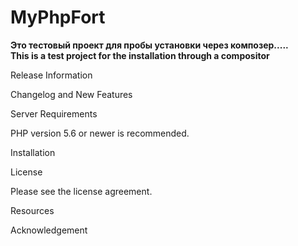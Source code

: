 # MyPhpFort

<b>Это тестовый проект для пробы установки через композер.....</b><br />
<b>This is a test project for the installation through a compositor</b>


Release Information

Changelog and New Features

Server Requirements

PHP version 5.6 or newer is recommended.

Installation

License

Please see the license agreement.

Resources

Acknowledgement

